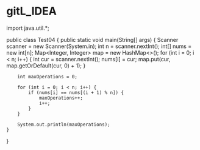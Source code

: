 # gitL_IDEA
import java.util.*;

public class Test04 {
    public static void main(String[] args) {
        Scanner scanner = new Scanner(System.in);
        int n = scanner.nextInt();
        int[] nums = new int[n];
        Map<Integer, Integer> map = new HashMap<>();
        for (int i = 0; i < n; i++) {
            int cur = scanner.nextInt();
            nums[i] = cur;
            map.put(cur, map.getOrDefault(cur, 0) + 1);
        }

        int maxOperations = 0;

        for (int i = 0; i < n; i++) {
            if (nums[i] == nums[(i + 1) % n]) {
                maxOperations++;
                i++;
            }
        }

        System.out.println(maxOperations);
    }
}
